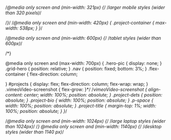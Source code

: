 /*@media only screen and (min-width: 321px) {*/
  /*larger mobile styles (wider than 320 pixels)*/

/*}*/
/*@media only screen and (min-width: 420px) {
  .project-container {
    max-width: 538px;
  }
}*/

/*@media only screen and (min-width: 600px) {*/
  /*tablet styles (wider than 600px)*/

/*}

@media only screen and (max-width: 700px) {
  .hero-pic {
    display: none;
  }
  .grid-hero {
    position: relative;
  }
  .nav {
    position: fixed;
    bottom: 3%;
  }
  .flex-container {
    flex-direction: column;

 }
 #projects {
   display: flex;
   flex-direction: column;
   flex-wrap: wrap;
 }
  .vimeoVideo-screenshot {
    flex-grow:
  }*/
  /*vimeoVideo-screenshot {
    align-content: center;
    width: 100%;
    position: absolute;
  }
  .project-dets {
    position: absolute;
  }
  .project-bio {
    width: 100%;
    position: absolute;
  }
  .p-space {
    width: 100%;
    position: absolute;
  }
  .project-title {
    margin-top: 1%;
    width: 100%;
    position: absolute;
  }
}*/


/*@media only screen and (min-width: 1024px) {*/
  /*large laptop styles (wider than 1024px)*/
/*}
@media only screen and (min-width: 1140px) {*/
  /*desktop styles (wider than 1140 px)*/
